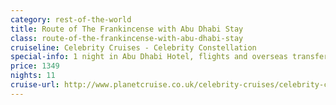 ```yaml
---
category: rest-of-the-world
title: Route of The Frankincense with Abu Dhabi Stay
class: route-of-the-frankincense-with-abu-dhabi-stay
cruiseline: Celebrity Cruises - Celebrity Constellation
special-info: 1 night in Abu Dhabi Hotel, flights and overseas transfers
price: 1349
nights: 11
cruise-url: http://www.planetcruise.co.uk/celebrity-cruises/celebrity-constellation/15-april-2017/124009?utm_medium=referral&utm_source=secret-escapes&utm_campaign=website
---
```

